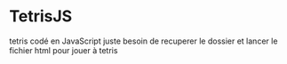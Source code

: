 # TetrisJS
tetris codé en JavaScript
juste besoin de recuperer le dossier et lancer le fichier html pour jouer à tetris
